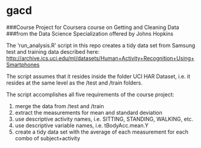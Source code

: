 gacd
====

###Course Project for Coursera course on Getting and Cleaning Data
###from the Data Science Specialization offered by Johns Hopkins

The 'run_analysis.R' script in this repo creates a tidy data set from Samsung test and training data described here:
http://archive.ics.uci.edu/ml/datasets/Human+Activity+Recognition+Using+Smartphones

The script assumes that it resides inside the folder UCI HAR Dataset, i.e. it resides at the same level as the /test and /train folders.

The script accomplishes all five requirements of the course project:
1. merge the data from /test and /train
2. extract the measurements for mean and standard deviation
3. use descriptive activity names, i.e. SITTING, STANDING, WALKING, etc.
4. use descriptive variable names, i.e. tBodyAcc.mean.Y
5. create a tidy data set with the average of each measurement for each combo of subject+activity

